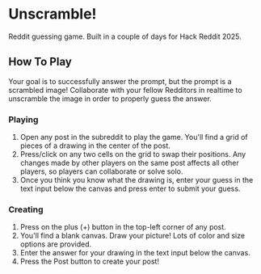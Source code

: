 # Unscramble!
Reddit guessing game. Built in a couple of days for Hack Reddit 2025.

## How To Play
Your goal is to successfully answer the prompt, but the prompt is a scrambled image! Collaborate with your fellow Redditors in realtime to unscramble the image in order to properly guess the answer.

### Playing
1. Open any post in the subreddit to play the game. You'll find a grid of pieces of a drawing in the center of the post.
2. Press/click on any two cells on the grid to swap their positions. Any changes made by other players on the same post affects all other players, so players can collaborate or solve solo.
3. Once you think you know what the drawing is, enter your guess in the text input below the canvas and press enter to submit your guess.

### Creating
1. Press on the plus (+) button in the top-left corner of any post.
2. You'll find a blank canvas. Draw your picture! Lots of color and size options are provided.
3. Enter the answer for your drawing in the text input below the canvas.
4. Press the Post button to create your post!
